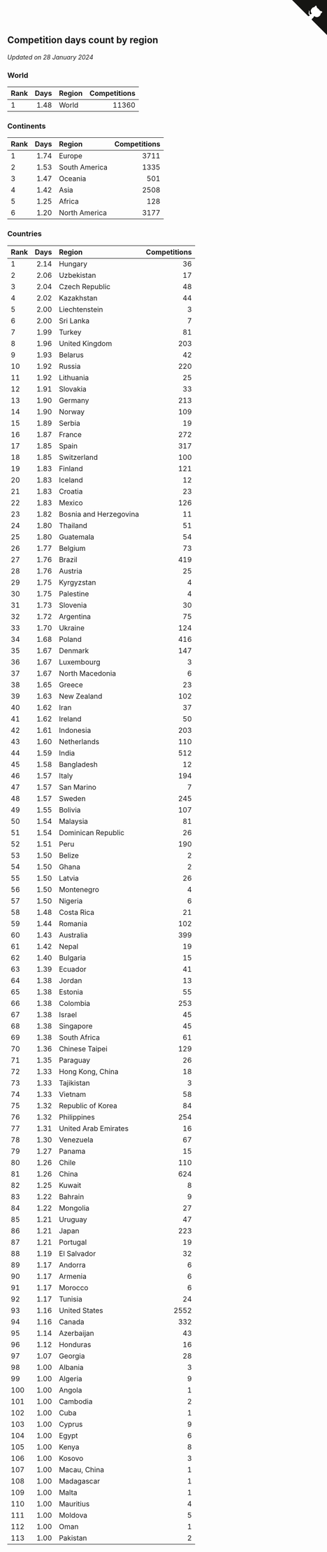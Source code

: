 ## Competition days count by region

*Updated on 28 January 2024*


### World

| Rank | Days | Region | Competitions |
| :--- | ---: | :--- | ---: |
| 1 | 1.48 | World | 11360 |

### Continents

| Rank | Days | Region | Competitions |
| :--- | ---: | :--- | ---: |
| 1 | 1.74 | Europe | 3711 |
| 2 | 1.53 | South America | 1335 |
| 3 | 1.47 | Oceania | 501 |
| 4 | 1.42 | Asia | 2508 |
| 5 | 1.25 | Africa | 128 |
| 6 | 1.20 | North America | 3177 |

### Countries

| Rank | Days | Region | Competitions |
| :--- | ---: | :--- | ---: |
| 1 | 2.14 | Hungary | 36 |
| 2 | 2.06 | Uzbekistan | 17 |
| 3 | 2.04 | Czech Republic | 48 |
| 4 | 2.02 | Kazakhstan | 44 |
| 5 | 2.00 | Liechtenstein | 3 |
| 6 | 2.00 | Sri Lanka | 7 |
| 7 | 1.99 | Turkey | 81 |
| 8 | 1.96 | United Kingdom | 203 |
| 9 | 1.93 | Belarus | 42 |
| 10 | 1.92 | Russia | 220 |
| 11 | 1.92 | Lithuania | 25 |
| 12 | 1.91 | Slovakia | 33 |
| 13 | 1.90 | Germany | 213 |
| 14 | 1.90 | Norway | 109 |
| 15 | 1.89 | Serbia | 19 |
| 16 | 1.87 | France | 272 |
| 17 | 1.85 | Spain | 317 |
| 18 | 1.85 | Switzerland | 100 |
| 19 | 1.83 | Finland | 121 |
| 20 | 1.83 | Iceland | 12 |
| 21 | 1.83 | Croatia | 23 |
| 22 | 1.83 | Mexico | 126 |
| 23 | 1.82 | Bosnia and Herzegovina | 11 |
| 24 | 1.80 | Thailand | 51 |
| 25 | 1.80 | Guatemala | 54 |
| 26 | 1.77 | Belgium | 73 |
| 27 | 1.76 | Brazil | 419 |
| 28 | 1.76 | Austria | 25 |
| 29 | 1.75 | Kyrgyzstan | 4 |
| 30 | 1.75 | Palestine | 4 |
| 31 | 1.73 | Slovenia | 30 |
| 32 | 1.72 | Argentina | 75 |
| 33 | 1.70 | Ukraine | 124 |
| 34 | 1.68 | Poland | 416 |
| 35 | 1.67 | Denmark | 147 |
| 36 | 1.67 | Luxembourg | 3 |
| 37 | 1.67 | North Macedonia | 6 |
| 38 | 1.65 | Greece | 23 |
| 39 | 1.63 | New Zealand | 102 |
| 40 | 1.62 | Iran | 37 |
| 41 | 1.62 | Ireland | 50 |
| 42 | 1.61 | Indonesia | 203 |
| 43 | 1.60 | Netherlands | 110 |
| 44 | 1.59 | India | 512 |
| 45 | 1.58 | Bangladesh | 12 |
| 46 | 1.57 | Italy | 194 |
| 47 | 1.57 | San Marino | 7 |
| 48 | 1.57 | Sweden | 245 |
| 49 | 1.55 | Bolivia | 107 |
| 50 | 1.54 | Malaysia | 81 |
| 51 | 1.54 | Dominican Republic | 26 |
| 52 | 1.51 | Peru | 190 |
| 53 | 1.50 | Belize | 2 |
| 54 | 1.50 | Ghana | 2 |
| 55 | 1.50 | Latvia | 26 |
| 56 | 1.50 | Montenegro | 4 |
| 57 | 1.50 | Nigeria | 6 |
| 58 | 1.48 | Costa Rica | 21 |
| 59 | 1.44 | Romania | 102 |
| 60 | 1.43 | Australia | 399 |
| 61 | 1.42 | Nepal | 19 |
| 62 | 1.40 | Bulgaria | 15 |
| 63 | 1.39 | Ecuador | 41 |
| 64 | 1.38 | Jordan | 13 |
| 65 | 1.38 | Estonia | 55 |
| 66 | 1.38 | Colombia | 253 |
| 67 | 1.38 | Israel | 45 |
| 68 | 1.38 | Singapore | 45 |
| 69 | 1.38 | South Africa | 61 |
| 70 | 1.36 | Chinese Taipei | 129 |
| 71 | 1.35 | Paraguay | 26 |
| 72 | 1.33 | Hong Kong, China | 18 |
| 73 | 1.33 | Tajikistan | 3 |
| 74 | 1.33 | Vietnam | 58 |
| 75 | 1.32 | Republic of Korea | 84 |
| 76 | 1.32 | Philippines | 254 |
| 77 | 1.31 | United Arab Emirates | 16 |
| 78 | 1.30 | Venezuela | 67 |
| 79 | 1.27 | Panama | 15 |
| 80 | 1.26 | Chile | 110 |
| 81 | 1.26 | China | 624 |
| 82 | 1.25 | Kuwait | 8 |
| 83 | 1.22 | Bahrain | 9 |
| 84 | 1.22 | Mongolia | 27 |
| 85 | 1.21 | Uruguay | 47 |
| 86 | 1.21 | Japan | 223 |
| 87 | 1.21 | Portugal | 19 |
| 88 | 1.19 | El Salvador | 32 |
| 89 | 1.17 | Andorra | 6 |
| 90 | 1.17 | Armenia | 6 |
| 91 | 1.17 | Morocco | 6 |
| 92 | 1.17 | Tunisia | 24 |
| 93 | 1.16 | United States | 2552 |
| 94 | 1.16 | Canada | 332 |
| 95 | 1.14 | Azerbaijan | 43 |
| 96 | 1.12 | Honduras | 16 |
| 97 | 1.07 | Georgia | 28 |
| 98 | 1.00 | Albania | 3 |
| 99 | 1.00 | Algeria | 9 |
| 100 | 1.00 | Angola | 1 |
| 101 | 1.00 | Cambodia | 2 |
| 102 | 1.00 | Cuba | 1 |
| 103 | 1.00 | Cyprus | 9 |
| 104 | 1.00 | Egypt | 6 |
| 105 | 1.00 | Kenya | 8 |
| 106 | 1.00 | Kosovo | 3 |
| 107 | 1.00 | Macau, China | 1 |
| 108 | 1.00 | Madagascar | 1 |
| 109 | 1.00 | Malta | 1 |
| 110 | 1.00 | Mauritius | 4 |
| 111 | 1.00 | Moldova | 5 |
| 112 | 1.00 | Oman | 1 |
| 113 | 1.00 | Pakistan | 2 |


<a href="https://github.com/JustinTimeCuber/wca_statistics" class="github-corner" aria-label="View source on Github"><svg width="80" height="80" viewBox="0 0 250 250" style="fill:#151513; color:#fff; position: absolute; top: 0; border: 0; right: 0;" aria-hidden="true"><path d="M0,0 L115,115 L130,115 L142,142 L250,250 L250,0 Z"></path><path d="M128.3,109.0 C113.8,99.7 119.0,89.6 119.0,89.6 C122.0,82.7 120.5,78.6 120.5,78.6 C119.2,72.0 123.4,76.3 123.4,76.3 C127.3,80.9 125.5,87.3 125.5,87.3 C122.9,97.6 130.6,101.9 134.4,103.2" fill="currentColor" style="transform-origin: 130px 106px;" class="octo-arm"></path><path d="M115.0,115.0 C114.9,115.1 118.7,116.5 119.8,115.4 L133.7,101.6 C136.9,99.2 139.9,98.4 142.2,98.6 C133.8,88.0 127.5,74.4 143.8,58.0 C148.5,53.4 154.0,51.2 159.7,51.0 C160.3,49.4 163.2,43.6 171.4,40.1 C171.4,40.1 176.1,42.5 178.8,56.2 C183.1,58.6 187.2,61.8 190.9,65.4 C194.5,69.0 197.7,73.2 200.1,77.6 C213.8,80.2 216.3,84.9 216.3,84.9 C212.7,93.1 206.9,96.0 205.4,96.6 C205.1,102.4 203.0,107.8 198.3,112.5 C181.9,128.9 168.3,122.5 157.7,114.1 C157.9,116.9 156.7,120.9 152.7,124.9 L141.0,136.5 C139.8,137.7 141.6,141.9 141.8,141.8 Z" fill="currentColor" class="octo-body"></path></svg></a><style>.github-corner:hover .octo-arm{animation:octocat-wave 560ms ease-in-out}@keyframes octocat-wave{0%,100%{transform:rotate(0)}20%,60%{transform:rotate(-25deg)}40%,80%{transform:rotate(10deg)}}@media (max-width:500px){.github-corner:hover .octo-arm{animation:none}.github-corner .octo-arm{animation:octocat-wave 560ms ease-in-out}}</style>

